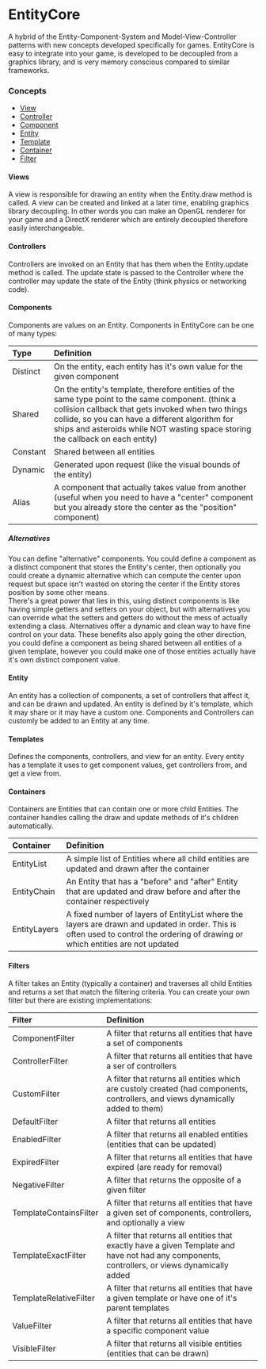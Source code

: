 EntityCore
==========

A hybrid of the Entity-Component-System and Model-View-Controller patterns with new concepts developed specifically for games. EntityCore is easy to integrate into your game, is developed to be decoupled from a graphics library, and is very memory conscious compared to similar frameworks.

### Concepts
* [View](#views-)
* [Controller](#controllers-)
* [Component](#components-)
* [Entity](#entity-)
* [Template](#templates-)
* [Container](#containers-)
* [Filter](#filters-)

#### Views <a name=views/>

A view is responsible for drawing an entity when the Entity.draw method is called. A view can be created and linked at a later time, enabling graphics library decoupling. In other words you can make an OpenGL renderer for your game and a DirectX renderer which are entirely decoupled therefore easily interchangeable.

#### Controllers <a name=controllers/>

Controllers are invoked on an Entity that has them when the Entity.update method is called. The update state is passed to the Controller where the controller may update the state of the Entity (think physics or networking code).

#### Components  <a name=components/>

Components are values on an Entity. Components in EntityCore can be one of many types:  

| Type       | Definition                        |
|:---------- |:--------------------------------- |
| Distinct   | On the entity, each entity has it's own value for the given component |
| Shared     | On the entity's template, therefore entities of the same type point to the same component. (think a collision callback that gets invoked when two things collide, so you can have a different algorithm for ships and asteroids while NOT wasting space storing the callback on each entity) |
| Constant   | Shared between all entities |
| Dynamic    | Generated upon request (like the visual bounds of the entity) |
| Alias      | A component that actually takes value from another (useful when you need to have a "center" component but you already store the center as the "position" component) |

##### Alternatives

You can define "alternative" components. You could define a component as a distinct component that stores the Entity's center, then optionally you could create a dynamic alternative which can compute the center upon request but space isn't wasted on storing the center if the Entity stores position by some other means.  
There's a great power that lies in this, using distinct components is like having simple getters and setters on your object, but with alternatives you can override what the setters and getters do without the mess of actually extending a class. Alternatives offer a dynamic and clean way to have fine control on your data. These benefits also apply going the other direction, you could define a component as being shared between all entities of a given template, however you could make one of those entities actually have it's own distinct component value.

#### Entity <a name=entity/>

An entity has a collection of components, a set of controllers that affect it, and can be drawn and updated. An entity is defined by it's template, which it may share or it may have a custom one. Components and Controllers can customly be added to an Entity at any time.

#### Templates <a name=templates/>

Defines the components, controllers, and view for an entity. Every entity has a template it uses to get component values, get controllers from, and get a view from.

#### Containers <a name=containers/>

Containers are Entities that can contain one or more child Entities. The container handles calling the draw and update methods of it's children automatically.

| Container    | Definition                        |
|:------------ |:--------------------------------- |
| EntityList   | A simple list of Entities where all child entities are updated and drawn after the container |
| EntityChain  | An Entity that has a "before" and "after" Entity that are updated and draw before and after the container respectively |
| EntityLayers | A fixed number of layers of EntityList where the layers are drawn and updated in order. This is often used to control the ordering of drawing or which entities are not updated |

#### Filters <a name=filters/>

A filter takes an Entity (typically a container) and traverses all child Entities and returns a set that match the filtering criteria. You can create your own filter but there are existing implementations:

| Filter                 | Definition                        |
|:---------------------- |:--------------------------------- |
| ComponentFilter        | A filter that returns all entities that have a set of components |
| ControllerFilter       | A filter that returns all entities that have a ser of controllers |
| CustomFilter           | A filter that returns all entities which are custoly created (had components, controllers, and views dynamically added to them) |
| DefaultFilter          | A filter that returns all entities |
| EnabledFilter          | A filter that returns all enabled entities (entities that can be updated) |
| ExpiredFilter          | A filter that returns all entities that have expired (are ready for removal) |
| NegativeFilter         | A filter that returns the opposite of a given filter |
| TemplateContainsFilter | A filter that returns all entities that have a given set of components, controllers, and optionally a view |
| TemplateExactFilter    | A filter that returns all entities that exactly have a given Template and have not had any components, controllers, or views dynamically added |
| TemplateRelativeFilter | A filter that returns all entities that have a given template or have one of it's parent templates |
| ValueFilter            | A filter that returns all entities that have a specific component value |
| VisibleFilter          | A filter that returns all visible entities (entities that can be drawn) |

